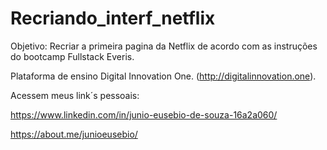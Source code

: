 # Recriando_interf_netflix

Objetivo: Recriar a primeira pagina da Netflix de acordo com as instruções do bootcamp Fullstack Everis. </n>

Plataforma de ensino Digital Innovation One. (http://digitalinnovation.one). </n>

Acessem meus link´s pessoais:

https://www.linkedin.com/in/junio-eusebio-de-souza-16a2a060/

https://about.me/junioeusebio/
